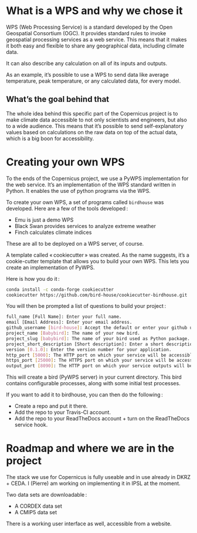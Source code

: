 # What is a WPS and why we chose it

WPS (Web Processing Service) is a standard developed by the Open Geospatial Consortium (OGC). It provides standard rules to invoke geospatial processing services as a web service. This means that it makes it both easy and flexible to share any geographical data, including climate data.

It can also describe any calculation on all of its inputs and outputs.

As an example, it’s possible to use a WPS to send data like average temperature, peak temperature, or any calculated data, for every model.

## What’s the goal behind that

The whole idea behind this specific part of the Copernicus project is to make climate data accessible to not only scientists and engineers, but also to a wide audience. This means that it’s possible to send self-explanatory values based on calculations on the raw data on top of the actual data, which is a big boon for accessibility.

# Creating your own WPS

To the ends of the Copernicus project, we use a PyWPS implementation for the web service. It’s an implementation of the WPS standard written in Python. It enables the use of python programs via the WPS.

To create your own WPS, a set of programs called `birdhouse` was developed. Here are a few of the tools developed :

* Emu is just a demo WPS
* Black Swan provides services to analyze extreme weather
* Finch calculates climate indices

These are all to be deployed on a WPS server, of course.

A template called « cookiecutter » was created. As the name suggests, it’s a cookie-cutter template that allows you to build your own WPS. This lets you create an implementation of PyWPS.

Here is how you do it :

```bash
conda install -c conda-forge cookiecutter
cookiecutter https://github.com/bird-house/cookiecutter-birdhouse.git
```

You will then be prompted a list of questions to build your project :
```bash
full_name [Full Name]: Enter your full name.
email [Email Address]: Enter your email address.
github_username [bird-house]: Accept the default or enter your github username.
project_name [Babybird]: The name of your new bird.
project_slug [babybird]: The name of your bird used as Python package.
project_short_description [Short description]: Enter a short description about your project.
version [0.1.0]: Enter the version number for your application.
http_port [5000]: The HTTP port on which your service will be accessible.
https_port [25000]: The HTTPS port on which your service will be accessible.
output_port [8090]: The HTTP port on which your service outputs will be accessible.
```

This will create a bird (PyWPS server) in your current directory. This bird contains configurable processes, along with some initial test processes.

If you want to add it to birdhouse, you can then do the following :

* Create a repo and put it there.
* Add the repo to your Travis-CI account.
* Add the repo to your ReadTheDocs account + turn on the ReadTheDocs service hook.

# Roadmap and where we are in the project

The stack we use for Copernicus is fully useable and in use already in DKRZ + CEDA. I (Pierre) am working on implementing it in IPSL at the moment.

Two data sets are downloadable :

* A CORDEX data set
* A CMIP5 data set

There is a working user interface as well, accessible from a website.
